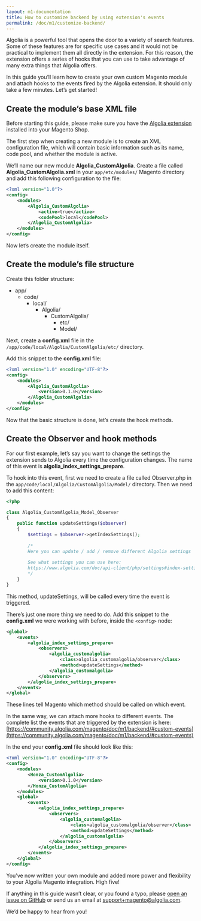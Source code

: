 ```yaml
---
layout: m1-documentation
title: How to customize backend by using extension's events
permalink: /doc/m1/customize-backend/
---
```


Algolia is a powerful tool that opens the door to a variety of search features. Some of these features are for specific use cases and it would not be practical to implement them all directly in the extension. For this reason, the extension offers a series of hooks that you can use to take advantage of many extra things that Algolia offers.

In this guide you’ll learn how to create your own custom Magento module and attach hooks to the events fired by the Algolia extension. It should only take a few minutes. Let’s get started!

## Create the module’s base XML file

<!-- 
<div class="alert alert-info">
    <i>
    Tip: if you don’t want to create the extension from scratch, you can download it from our <a href="https://github.com/algolia/algoliasearch-magento-extend-module-skeleton" target="_blank">GitHub repository</a> and install it manually or via Modman.
    </i>
</div>
-->

Before starting this guide, please make sure you have the [Algolia extension](https://community.algolia.com/magento/) installed into your Magento Shop.

The first step when creating a new module is to create an XML configuration file, which will contain basic information such as its name, code pool, and whether the module is active.

We’ll name our new module **Algolia_CustomAlgolia**. Create a file called **Algolia_CustomAlgolia.xml** in your `app/etc/modules/` Magento directory and add this following configuration to the file:

```xml
<?xml version="1.0"?>
<config>
    <modules>
        <Algolia_CustomAlgolia>
            <active>true</active>
            <codePool>local</codePool>
        </Algolia_CustomAlgolia>
    </modules>
</config>
```

Now let’s create the module itself.

## Create the module’s file structure

Create this folder structure:

* app/
    * code/
        * local/
            * Algolia/
                * CustomAlgolia/
                    * etc/
                    * Model/

Next, create a **config.xml** file in the `/app/code/local/Algolia/CustomAlgolia/etc/` directory.

Add this snippet to the **config.xml** file:

```xml
<?xml version="1.0" encoding="UTF-8"?>
<config>
    <modules>
        <Algolia_CustomAlgolia>
            <version>0.1.0</version>
        </Algolia_CustomAlgolia>
    </modules>
</config>
```

Now that the basic structure is done, let’s create the hook methods.

## Create the Observer and hook methods

For our first example, let’s say you want to change the settings the extension sends to Algolia every time the configuration changes. The name of this event is **algolia_index_settings_prepare**.

To hook into this event, first we need to create a file called Observer.php in the `app/code/local/Algolia/CustomAlgolia/Model/` directory. Then we need to add this content:

```php
<?php

class Algolia_CustomAlgolia_Model_Observer
{
    public function updateSettings($observer)
    {
        $settings = $observer->getIndexSettings();
        
        /*
        Here you can update / add / remove different Algolia settings
        
        See what settings you can use here: 
        https://www.algolia.com/doc/api-client/php/settings#index-settings-parameters
        */
    }
}
```

This method, updateSettings, will be called every time the event is triggered.

There’s just one more thing we need to do. Add this snippet to the **config.xml** we were working with before, inside the `<config>` node:

```xml
<global>
    <events>
        <algolia_index_settings_prepare>
            <observers>
                <algolia_customalgolia>
                    <class>algolia_customalgolia/observer</class>
                    <method>updateSettings</method>
                </algolia_customalgolia>
            </observers>
        </algolia_index_settings_prepare>
    </events>
</global>
```

These lines tell Magento which method should be called on which event.

In the same way, we can attach more hooks to different events. The complete list the events that are triggered by the extension is here: [https://community.algolia.com/magento/doc/m1/backend/#custom-events](https://community.algolia.com/magento/doc/m1/backend/#custom-events)

In the end your **config.xml** file should look like this:

```xml
<?xml version="1.0" encoding="UTF-8"?>
<config>
    <modules>
        <Honza_CustomAlgolia>
            <version>0.1.0</version>
        </Honza_CustomAlgolia>
    </modules>
    <global>
        <events>
            <algolia_index_settings_prepare>
                <observers>
                    <algolia_customalgolia>
                        <class>algolia_customalgolia/observer</class>
                        <method>updateSettings</method>
                    </algolia_customalgolia>
                </observers>
            </algolia_index_settings_prepare>
        </events>
    </global>
</config>
```

You’ve now written your own module and added more power and flexibility to your Algolia Magento integration. High five!

If anything in this guide wasn’t clear, or you found a typo, please [open an issue on GitHub](https://github.com/algolia/magento/issues/new) or send us an email at [support+magento@algolia.com](mailto:support+magento@algolia.com). 

We’d be happy to hear from you!

